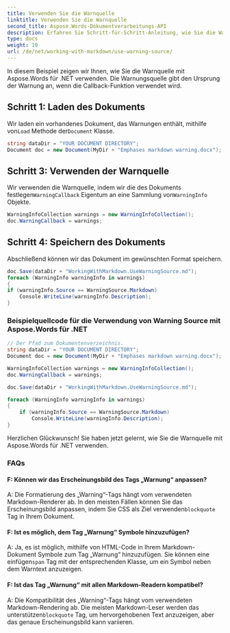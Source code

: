 ```yaml
---
title: Verwenden Sie die Warnquelle
linktitle: Verwenden Sie die Warnquelle
second_title: Aspose.Words-Dokumentverarbeitungs-API
description: Erfahren Sie Schritt-für-Schritt-Anleitung, wie Sie die Warnquelle mit Aspose.Words für .NET verwenden.
type: docs
weight: 10
url: /de/net/working-with-markdown/use-warning-source/
---
```


In diesem Beispiel zeigen wir Ihnen, wie Sie die Warnquelle mit Aspose.Words für .NET verwenden. Die Warnungsquelle gibt den Ursprung der Warnung an, wenn die Callback-Funktion verwendet wird.

## Schritt 1: Laden des Dokuments

 Wir laden ein vorhandenes Dokument, das Warnungen enthält, mithilfe von`Load` Methode der`Document` Klasse.

```csharp
string dataDir = "YOUR DOCUMENT DIRECTORY";
Document doc = new Document(MyDir + "Emphases markdown warning.docx");
```

## Schritt 3: Verwenden der Warnquelle

 Wir verwenden die Warnquelle, indem wir die des Dokuments festlegen`WarningCallback` Eigentum an eine Sammlung von`WarningInfo` Objekte.

```csharp
WarningInfoCollection warnings = new WarningInfoCollection();
doc.WarningCallback = warnings;
```

## Schritt 4: Speichern des Dokuments

Abschließend können wir das Dokument im gewünschten Format speichern.

```csharp
doc.Save(dataDir + "WorkingWithMarkdown.UseWarningSource.md");
foreach (WarningInfo warningInfo in warnings)
{
if (warningInfo.Source == WarningSource.Markdown)
	Console.WriteLine(warningInfo.Description);
}
```

### Beispielquellcode für die Verwendung von Warning Source mit Aspose.Words für .NET

```csharp
// Der Pfad zum Dokumentenverzeichnis.
string dataDir = "YOUR DOCUMENT DIRECTORY";
Document doc = new Document(MyDir + "Emphases markdown warning.docx");

WarningInfoCollection warnings = new WarningInfoCollection();
doc.WarningCallback = warnings;

doc.Save(dataDir + "WorkingWithMarkdown.UseWarningSource.md");

foreach (WarningInfo warningInfo in warnings)
{
	if (warningInfo.Source == WarningSource.Markdown)
		Console.WriteLine(warningInfo.Description);
}
```

Herzlichen Glückwunsch! Sie haben jetzt gelernt, wie Sie die Warnquelle mit Aspose.Words für .NET verwenden.

### FAQs

#### F: Können wir das Erscheinungsbild des Tags „Warnung“ anpassen?

A: Die Formatierung des „Warning“-Tags hängt vom verwendeten Markdown-Renderer ab. In den meisten Fällen können Sie das Erscheinungsbild anpassen, indem Sie CSS als Ziel verwenden`blockquote` Tag in Ihrem Dokument.

#### F: Ist es möglich, dem Tag „Warnung“ Symbole hinzuzufügen?

 A: Ja, es ist möglich, mithilfe von HTML-Code in Ihrem Markdown-Dokument Symbole zum Tag „Warnung“ hinzuzufügen. Sie können eine einfügen`span` Tag mit der entsprechenden Klasse, um ein Symbol neben dem Warntext anzuzeigen.

#### F: Ist das Tag „Warnung“ mit allen Markdown-Readern kompatibel?

 A: Die Kompatibilität des „Warning“-Tags hängt vom verwendeten Markdown-Rendering ab. Die meisten Markdown-Leser werden das unterstützen`blockquote` Tag, um hervorgehobenen Text anzuzeigen, aber das genaue Erscheinungsbild kann variieren.